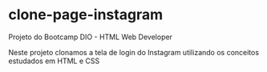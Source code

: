 # clone-page-instagram
Projeto do Bootcamp DIO - HTML Web Developer

Neste projeto clonamos a tela de login do Instagram utilizando os conceitos estudados em HTML e CSS
